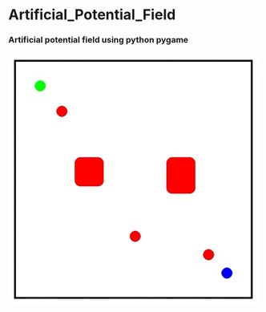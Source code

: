 # Artificial_Potential_Field
### Artificial potential field using python pygame
<img src="https://github.com/beyzakaratas/Artificial_Potential_Field/blob/main/apf.gif" width="500">
